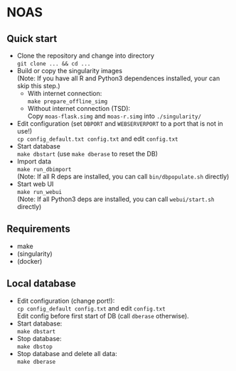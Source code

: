 
# NOAS 

## Quick start

  * Clone the repository and change into directory  
     `git clone ... && cd ...`
  * Build or copy the singularity images  
    (Note: If you have all R and Python3 dependences installed, your can
     skip this step.)
    * With internet connection:  
      `make prepare_offline_simg`
    * Without internet connection (TSD):  
      Copy `moas-flask.simg` and `moas-r.simg` into `./singularity/`
  * Edit configuration 
    (set `DBPORT` and `WEBSERVERPORT` to a port that is not in use!)  
     `cp config_default.txt config.txt` and edit `config.txt`
  * Start database  
    `make dbstart` (use `make dberase` to reset the DB)
  * Import data  
    `make run_dbimport`  
    (Note: If all  R deps are installed, you can call `bin/dbpopulate.sh` directly)
  * Start web UI  
    `make run_webui`  
    (Note: If all Python3 deps are installed, you can call `webui/start.sh` directly)

## Requirements
  * make
  * (singularity)
  * (docker)

## Local database

  * Edit configuration (change port!):  
    `cp config_default config.txt` and edit `config.txt`  
    Edit config before first start of DB (call `dberase` otherwise).
  * Start database:  
    `make dbstart`
  * Stop database:  
    `make dbstop`
  * Stop database and delete all data:  
    `make dberase`
